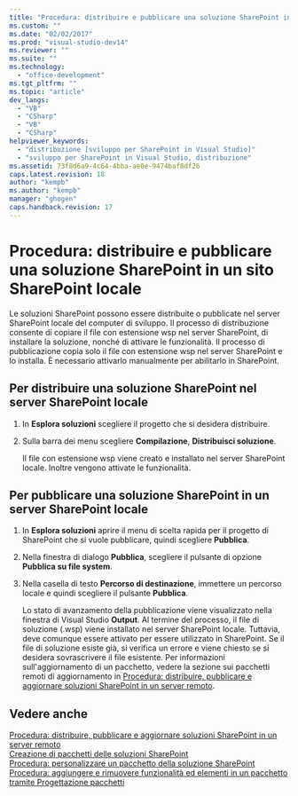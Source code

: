 ```yaml
---
title: "Procedura: distribuire e pubblicare una soluzione SharePoint in un sito SharePoint locale | Microsoft Docs"
ms.custom: ""
ms.date: "02/02/2017"
ms.prod: "visual-studio-dev14"
ms.reviewer: ""
ms.suite: ""
ms.technology: 
  - "office-development"
ms.tgt_pltfrm: ""
ms.topic: "article"
dev_langs: 
  - "VB"
  - "CSharp"
  - "VB"
  - "CSharp"
helpviewer_keywords: 
  - "distribuzione [sviluppo per SharePoint in Visual Studio]"
  - "sviluppo per SharePoint in Visual Studio, distribuzione"
ms.assetid: 73f8d6a9-4c64-4bba-ae0e-9474baf8df26
caps.latest.revision: 18
author: "kempb"
ms.author: "kempb"
manager: "ghogen"
caps.handback.revision: 17
---
```

# Procedura: distribuire e pubblicare una soluzione SharePoint in un sito SharePoint locale
  Le soluzioni SharePoint possono essere distribuite o pubblicate nel server SharePoint locale del computer di sviluppo.  Il processo di distribuzione consente di copiare il file con estensione wsp nel server SharePoint, di installare la soluzione, nonché di attivare le funzionalità.  Il processo di pubblicazione copia solo il file con estensione wsp nel server SharePoint e lo installa.  È necessario attivarlo manualmente per abilitarlo in SharePoint.  
  
## Per distribuire una soluzione SharePoint nel server SharePoint locale  
  
1.  In **Esplora soluzioni** scegliere il progetto che si desidera distribuire.  
  
2.  Sulla barra dei menu scegliere **Compilazione**, **Distribuisci soluzione**.  
  
     Il file con estensione wsp viene creato e installato nel server SharePoint locale.  Inoltre vengono attivate le funzionalità.  
  
## Per pubblicare una soluzione SharePoint in un server SharePoint locale  
  
1.  In **Esplora soluzioni** aprire il menu di scelta rapida per il progetto di SharePoint che si vuole pubblicare, quindi scegliere **Pubblica**.  
  
2.  Nella finestra di dialogo **Pubblica**, scegliere il pulsante di opzione **Pubblica su file system**.  
  
3.  Nella casella di testo **Percorso di destinazione**, immettere un percorso locale e quindi scegliere il pulsante **Pubblica**.  
  
     Lo stato di avanzamento della pubblicazione viene visualizzato nella finestra di Visual Studio **Output**.  Al termine del processo, il file di soluzione \(.wsp\) viene installato nel server SharePoint locale.  Tuttavia, deve comunque essere attivato per essere utilizzato in SharePoint.  Se il file di soluzione esiste già, si verifica un errore e viene chiesto se si desidera sovrascrivere il file esistente.  Per informazioni sull'aggiornamento di un pacchetto, vedere la sezione sui pacchetti remoti di aggiornamento in [Procedura: distribuire, pubblicare e aggiornare soluzioni SharePoint in un server remoto](../sharepoint/how-to-deploy-publish-and-upgrade-sharepoint-solutions-on-a-remote-server.md).  
  
## Vedere anche  
 [Procedura: distribuire, pubblicare e aggiornare soluzioni SharePoint in un server remoto](../sharepoint/how-to-deploy-publish-and-upgrade-sharepoint-solutions-on-a-remote-server.md)   
 [Creazione di pacchetti delle soluzioni SharePoint](../sharepoint/creating-sharepoint-solution-packages.md)   
 [Procedura: personalizzare un pacchetto della soluzione SharePoint](../sharepoint/how-to-customize-a-sharepoint-solution-package.md)   
 [Procedura: aggiungere e rimuovere funzionalità ed elementi in un pacchetto tramite Progettazione pacchetti](../sharepoint/how-to-add-and-remove-features-and-items-to-a-package-by-using-the-package-designer.md)  
  
  